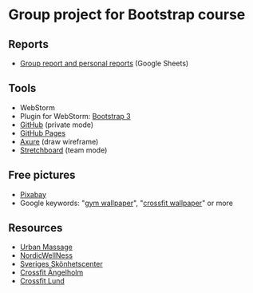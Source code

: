 # Group project for Bootstrap course

## Reports
* [Group report and personal reports](https://docs.google.com/spreadsheets/d/1vRrVHtjF6zwYaHavZrL9bYMX17he00eHne5WFotHmKE/edit#gid=0) (Google Sheets)

## Tools
* WebStorm
* Plugin for WebStorm: [Bootstrap 3](https://plugins.jetbrains.com/plugin/7572-bootstrap-3)
* [GitHub](https://github.com/nguyenkhois/groupproject-bootstrap) (private mode)
* [GitHub Pages](https://nguyenkhois.github.io/groupproject-bootstrap/)
* [Axure](https://www.axure.com/) (draw wireframe)
* [Stretchboard](https://sketchboard.me/xALh5qwNWQtW#/) (team mode)

## Free pictures
* [Pixabay](https://pixabay.com/)
* Google keywords: "[gym wallpaper](https://www.google.se/search?q=gym+wallpaper)", "[crossfit wallpaper](https://www.google.se/search?q=crossfit+wallpaper)" or more

## Resources
* [Urban Massage](https://www.urbanmassage.com/en-gb/treatments)
* [NordicWellNess](https://nordicwellness.se/trana/)
* [Sveriges Skönhetscenter](http://www.sverigesskonhetscenter.se/behandlingar.php/)
* [Crossfit Ängelholm](http://www.crossfitangelholm.se/)
* [Crossfit Lund](http://crossfitlund.com/)